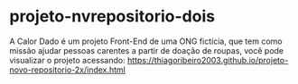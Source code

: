 # projeto-nvrepositorio-dois
 A Calor Dado é um projeto Front-End de uma ONG fictícia, que tem como missão ajudar pessoas carentes a partir de doação de roupas, você pode visualizar o projeto acessando: https://thiagoribeiro2003.github.io/projeto-novo-repositorio-2x/index.html
